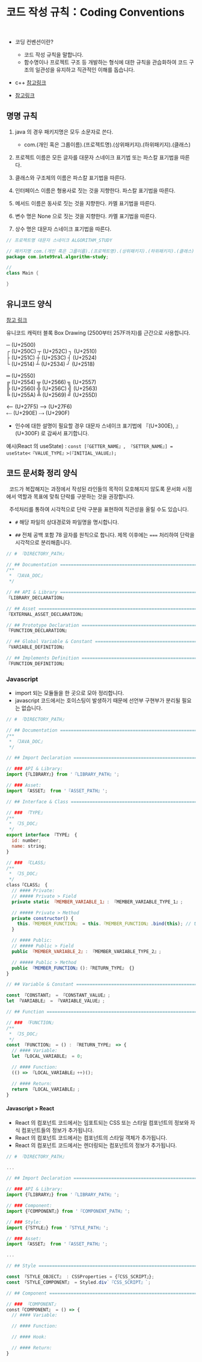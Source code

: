 # 코드 작성 규칙：Coding Conventions

</br>

- 코딩 컨벤션이란?

  - 코드 작성 규칙을 말합니다.
  - 함수명이나 프로젝트 구조 등 개발하는 형식에 대한 규칙을 관습화하여 코드 구조의 일관성을 유지하고 직관적인 이해를 돕습니다.

- c++ [참고링크](https://docs.popekim.com/ko/coding-standards/cpp)

- [참고링크](https://velog.io/@rex/%EC%BD%94%EB%93%9C-%EC%9E%91%EC%84%B1-%EA%B7%9C%EC%B9%99%EB%93%A4-Coding-Conventions)

## 명명 규칙

1. java 의 경우 패키지명은 모두 소문자로 쓴다.

   - com.(개인 혹은 그룹이름).(프로젝트명).(상위패키지).(하위패키지).(클래스)

2. 프로젝트 이름은 모든 글자를 대문자 스네이크 표기법 또는 파스칼 표기법을 따른다.
3. 클래스와 구조체의 이름은 파스칼 표기법을 따른다.
4. 인터페이스 이름은 형용사로 짓는 것을 지향한다. 파스칼 표기법을 따른다.
5. 메서드 이름은 동사로 짓는 것을 지향한다. 카멜 표기법을 따른다.
6. 변수 명은 None 으로 짓는 것을 지향한다. 카멜 표기법을 따른다.
7. 상수 명은 대문자 스네이크 표기법을 따른다.

```java
// 프로젝트명 대문자 스네이크 ALGORITHM_STUDY

// 패키지명 com.(개인 혹은 그룹이름).(프로젝트명).(상위패키지).(하위패키지).(클래스)
package com.inte99ral.algorithm-study;

//
class Main {

}
```

## 유니코드 양식

[참고 링크](https://ko.rakko.tools/tools/89/)

유니코드 캐릭터 블록 Box Drawing (2500부터 257F까지)를 근간으로 사용합니다.

─ (U+2500) <br/>
┌ (U+250C) ┬ (U+252C) ┐ (U+2510) <br/>
├ (U+251C) ┼ (U+253C) ┤ (U+2524) <br/>
└ (U+2514) ┴ (U+2534) ┘ (U+2518) <br/>

═ (U+2550) <br/>
╔ (U+2554) ╦ (U+2566) ╗ (U+2557) <br/>
╠ (U+2560) ╬ (U+256C) ╣ (U+2563) <br/>
╚ (U+255A) ╩ (U+2569) ╝ (U+255D) <br/>

⟵ (U+27F5) ⟶ (U+27F6) <br/>
⤎ (U+290E) ⤏ (U+290F)

- 인수에 대한 설명이 필요할 경우 대문자 스네이크 표기법에 『(U+300E), 』(U+300F) 로 감싸서 표기합니다.

예시(React 의 useState) : `const [『GETTER_NAME』, 『SETTER_NAME』] = useState<『VALUE_TYPE』>(『INITIAL_VALUE』);`

## 코드 문서화 정리 양식

&nbsp; 코드가 복잡해지는 과정에서 작성된 라인들의 목적이 모호해지지 않도록 문서화 시점에서 역할과 목표에 맞춰 단락를 구분하는 것을 권장합니다.

&nbsp; 주석처리를 통하여 시각적으로 단락 구분을 표현하여 직관성을 올릴 수도 있습니다.

- `#` 해당 파일의 상대경로와 파일명을 명시합니다.

- `##` 전체 공백 포함 78 글자를 원칙으로 합니다. 제목 이후에는 `===` 처리하여 단락을 시각적으로 분리해줍니다.

```cpp
// # 『DIRECTORY_PATH』

// ## Documentation ==========================================================
/**
 * 『JAVA_DOC』
 */

// ## API & Library ==========================================================
『LIBRARY_DECLARATION』

// ## Asset ==================================================================
『EXTERNAL_ASSET_DECLARATION』

// ## Prototype Declaration ==================================================
『FUNCTION_DECLARATION』

// ## Global Variable & Constant =============================================
『VARIABLE_DEFINITION』

// ## Implements Definition ==================================================
『FUNCTION_DEFINITION』
```

### Javascript

- import 되는 모듈들을 한 곳으로 모아 정리합니다.
- javascript 코드에서는 호이스팅이 발생하기 때문에 선언부 구현부가 분리될 필요는 없습니다.

```javascript
// # 『DIRECTORY_PATH』

// ## Documentation ==========================================================
/**
 * 『JAVA_DOC』
 */

// ## Import Declaration =====================================================

// ### API & Library:
import {『LIBRARY』} from '『LIBRARY_PATH』';

// ### Asset:
import 『ASSET』 from '『ASSET_PATH』';

// ## Interface & Class ======================================================

// ### 『TYPE』
/**
 * 『JS_DOC』
 */
export interface 『TYPE』 {
  id: number;
  name: string;
}

// ### 『CLASS』
/**
 * 『JS_DOC』
 */
class『CLASS』 {
  // #### Private:
  // ##### Private > Field
  private static 『MEMBER_VARIABLE_1』: 『MEMBER_VARIABLE_TYPE_1』;

  // ##### Private > Method
  private constructor() {
    this.『MEMBER_FUNCTION』 = this.『MEMBER_FUNCTION』.bind(this); // this 바인딩
  }

  // #### Public:
  // ##### Public > Field
  public 『MEMBER_VARIABLE_2』: 『MEMBER_VARIABLE_TYPE_2』;

  // ##### Public > Method
  public 『MEMBER_FUNCTION』():『RETURN_TYPE』 {}
}

// ## Variable & Constant ====================================================

const 『CONSTANT』 = 『CONSTANT_VALUE』;
let 『VARIABLE』 = 『VARIABLE_VALUE』;

// ## Function ===============================================================

// ### 『FUNCTION』
/**
 * 『JS_DOC』
 */
const 『FUNCTION』 = () : 『RETURN_TYPE』 => {
  // #### Variable:
  let 『LOCAL_VARIABLE』 = 0;

  // #### Function:
  (() => 『LOCAL_VARIABLE』++)();

  // #### Return:
  return 『LOCAL_VARIABLE』;
}
```

#### Javascript > React

- React 의 컴포넌트 코드에서는 임포트되는 CSS 또는 스타일 컴포넌트의 정보와 자식 컴포넌트들의 정보가 추가됩니다.
- React 의 컴포넌트 코드에서는 컴포넌트의 스타일 객체가 추가됩니다.
- React 의 컴포넌트 코드에서는 렌더링되는 컴포넌트의 정보가 추가됩니다.

```javascript
// # 『DIRECTORY_PATH』

...

// ## Import Declaration =====================================================

// ### API & Library:
import {『LIBRARY』} from '『LIBRARY_PATH』';

// ### Component:
import {『COMPONENT』} from '『COMPONENT_PATH』';

// ### Style:
import {『STYLE』} from '『STYLE_PATH』';

// ### Asset:
import 『ASSET』 from '『ASSET_PATH』';

...

// ## Style ==================================================================

const 『STYLE_OBJECT』 : CSSProperties = {『CSS_SCRIPT』};
const 『STYLE_COMPONENT』 = Styled.div`『CSS_SCRIPT』`;

// ## Component ==============================================================

// ### 『COMPONENT』
const『COMPONENT』 = () => {
  // #### Variable:

  // #### Function:

  // #### Hook:

  // #### Return:
}
```
